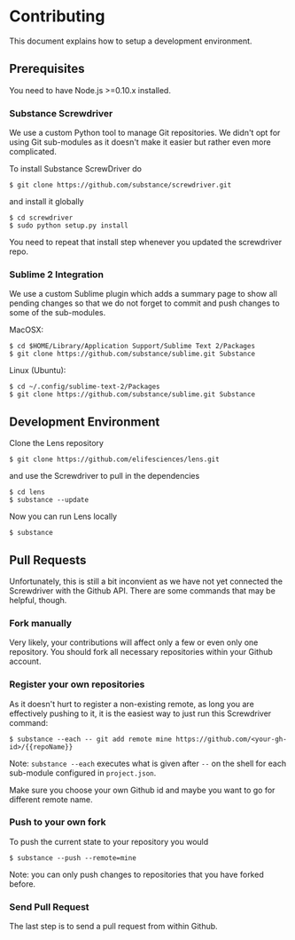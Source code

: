 Contributing
============

This document explains how to setup a development environment.

## Prerequisites

You need to have Node.js >=0.10.x installed.

### Substance Screwdriver

We use a custom Python tool to manage Git repositories.
We didn't opt for using Git sub-modules as it doesn't make it easier but rather even more complicated.

To install Substance ScrewDriver do

```
$ git clone https://github.com/substance/screwdriver.git
```

and install it globally

```
$ cd screwdriver
$ sudo python setup.py install
```

You need to repeat that install step whenever you updated the screwdriver repo.

### Sublime 2 Integration

We use a custom Sublime plugin which adds a summary page to show all pending changes so that we do not forget to commit and push changes to some of the sub-modules.

MacOSX:

```
$ cd $HOME/Library/Application Support/Sublime Text 2/Packages
$ git clone https://github.com/substance/sublime.git Substance
```

Linux (Ubuntu):
```
$ cd ~/.config/sublime-text-2/Packages
$ git clone https://github.com/substance/sublime.git Substance
```

## Development Environment

Clone the Lens repository

```
$ git clone https://github.com/elifesciences/lens.git
```

and use the Screwdriver to pull in the dependencies

```
$ cd lens
$ substance --update
```

Now you can run Lens locally

```
$ substance
```

## Pull Requests

Unfortunately, this is still a bit inconvient as we have not yet connected the Screwdriver with the Github API.
There are some commands that may be helpful, though.

### Fork manually

Very likely, your contributions will affect only a few or even only one repository.
You should fork all necessary repositories within your Github account.

### Register your own repositories

As it doesn't hurt to register a non-existing remote, as long you are effectively pushing to it, it is the easiest way to just run this Screwdriver command:

```
$ substance --each -- git add remote mine https://github.com/<your-gh-id>/{{repoName}}
```
Note: `substance --each` executes what is given after `--` on the shell for each sub-module configured in `project.json`.

Make sure you choose your own Github id and maybe you want to go for different remote name.

### Push to your own fork

To push the current state to your repository you would

```
$ substance --push --remote=mine
```

Note: you can only push changes to repositories that you have forked before.

### Send Pull Request

The last step is to send a pull request from within Github.
